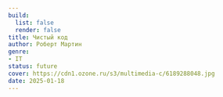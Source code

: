 ```yaml
---
build:
  list: false
  render: false
title: Чистый код
author: Роберт Мартин
genre:
- IT
status: future
cover: https://cdn1.ozone.ru/s3/multimedia-c/6189288048.jpg
date: 2025-01-18
---
```


